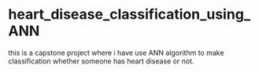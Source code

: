 # heart_disease_classification_using_ANN
this is a capstone project where i have use ANN algorithm to make classification whether someone has heart disease or not.
